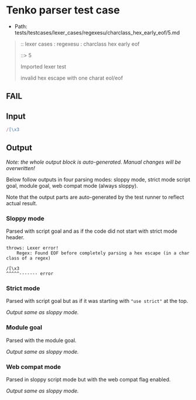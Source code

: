 # Tenko parser test case

- Path: tests/testcases/lexer_cases/regexesu/charclass_hex_early_eof/5.md

> :: lexer cases : regexesu : charclass hex early eof
>
> ::> 5
>
> Imported lexer test
>
> invalid hex escape with one charat eol/eof

## FAIL

## Input

`````js
/[\x3
`````

## Output

_Note: the whole output block is auto-generated. Manual changes will be overwritten!_

Below follow outputs in four parsing modes: sloppy mode, strict mode script goal, module goal, web compat mode (always sloppy).

Note that the output parts are auto-generated by the test runner to reflect actual result.

### Sloppy mode

Parsed with script goal and as if the code did not start with strict mode header.

`````
throws: Lexer error!
    Regex: Found EOF before completely parsing a hex escape (in a char class of a regex)

/[\x3
^^^^^------- error
`````

### Strict mode

Parsed with script goal but as if it was starting with `"use strict"` at the top.

_Output same as sloppy mode._

### Module goal

Parsed with the module goal.

_Output same as sloppy mode._

### Web compat mode

Parsed in sloppy script mode but with the web compat flag enabled.

_Output same as sloppy mode._
